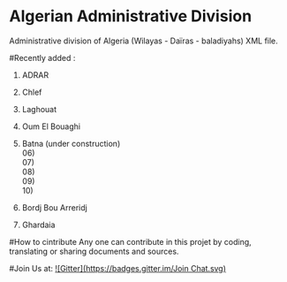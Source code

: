 Algerian Administrative Division
================================


Administrative division of Algeria (Wilayas - Daïras - baladiyahs) XML file.



#Recently added :
01) ADRAR <br>
02) Chlef <br>
03) Laghouat <br>
04) Oum El Bouaghi <br>
05) Batna (under construction)<br>
06)<br>
07)<br>
08)<br>
09)<br>
10)<br>


34) Bordj Bou Arreridj <br>
47) Ghardaia <br>

#How to cintribute
Any one can contribute in this projet by coding, translating or sharing documents and sources.






#Join Us at:
 [![Gitter](https://badges.gitter.im/Join Chat.svg)](https://gitter.im/mohsenuss91/AlgerianAdministrativeDivision?utm_source=badge&utm_medium=badge&utm_campaign=pr-badge&utm_content=badge)

